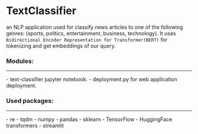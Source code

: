 # TextClassifier
an NLP application used for classify news articles to one of the following genres: (sports, politics, entertainment, business, technology). It uses `Bidirectional Encoder Representation for Transformer(BERT)` for tokenizing and get embeddings of our query. 

### Modules:
<hr />
- text-classifier jupyter notebook.
- deployment.py for web application deployment.

### Used packages:
<hr />
- re
- tqdm
- numpy
- pandas
- sklearn
- TensorFlow
- HuggingFace transformers
- streamlit
